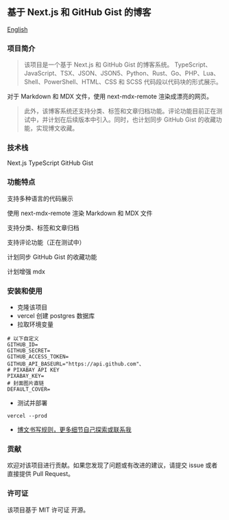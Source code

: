 ## 基于 Next.js 和 GitHub Gist 的博客

[English](./README.md)

### 项目简介

> 该项目是一个基于 Next.js 和 GitHub Gist 的博客系统。 TypeScript、JavaScript、TSX、JSON、JSON5、Python、Rust、Go、PHP、Lua、Shell、PowerShell、HTML、CSS 和 SCSS 代码段以代码块的形式展示。

对于 Markdown 和 MDX 文件，使用 next-mdx-remote 渲染成漂亮的网页。

> 此外，该博客系统还支持分类、标签和文章归档功能。评论功能目前正在测试中，并计划在后续版本中引入。同时，也计划同步 GitHub Gist 的收藏功能，实现博文收藏。

### 技术栈

Next.js
TypeScript
GitHub Gist

### 功能特点

支持多种语言的代码展示

使用 next-mdx-remote 渲染 Markdown 和 MDX 文件

支持分类、标签和文章归档

支持评论功能（正在测试中）

计划同步 GitHub Gist 的收藏功能

计划增强 mdx

### 安装和使用

- 克隆该项目
- vercel 创建 postgres 数据库
- 拉取环境变量

```shell
# 以下自定义
GITHUB_ID=
GITHUB_SECRET=
GITHUB_ACCESS_TOKEN=
GITHUB_API_BASEURL="https://api.github.com"、
# PIXABAY API KEY
PIXABAY_KEY=
# 封面图片直链
DEFAULT_COVER=
```

- 测试并部署

```shell
vercel --prod
```

- [博文书写规则，更多细节自己探索或联系我](https://gist.github.com/akirco/4543214ca7eeee637873f9cad20f545e)

### 贡献

欢迎对该项目进行贡献。如果您发现了问题或有改进的建议，请提交 issue 或者直接提供 Pull Request。

### 许可证

该项目基于 MIT 许可证 开源。
